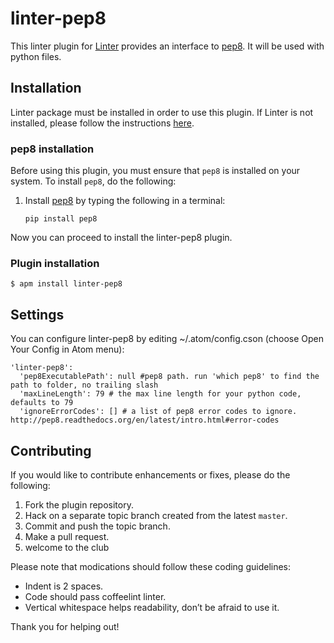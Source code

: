 linter-pep8
=========================

This linter plugin for [Linter](https://github.com/AtomLinter/Linter) provides an interface to [pep8](https://pypi.python.org/pypi/pep8). It will be used with python files.

## Installation
Linter package must be installed in order to use this plugin. If Linter is not installed, please follow the instructions [here](https://github.com/AtomLinter/Linter).

### pep8 installation
Before using this plugin, you must ensure that `pep8` is installed on your system. To install `pep8`, do the following:

1. Install [pep8](https://pypi.python.org/pypi/pep8) by typing the following in a terminal:
   ```
   pip install pep8
   ```

Now you can proceed to install the linter-pep8 plugin.

### Plugin installation
```
$ apm install linter-pep8
```

## Settings
You can configure linter-pep8 by editing ~/.atom/config.cson (choose Open Your Config in Atom menu):
```
'linter-pep8':
  'pep8ExecutablePath': null #pep8 path. run 'which pep8' to find the path to folder, no trailing slash
  'maxLineLength': 79 # the max line length for your python code, defaults to 79
  'ignoreErrorCodes': [] # a list of pep8 error codes to ignore. http://pep8.readthedocs.org/en/latest/intro.html#error-codes
```

## Contributing
If you would like to contribute enhancements or fixes, please do the following:

1. Fork the plugin repository.
1. Hack on a separate topic branch created from the latest `master`.
1. Commit and push the topic branch.
1. Make a pull request.
1. welcome to the club

Please note that modications should follow these coding guidelines:

- Indent is 2 spaces.
- Code should pass coffeelint linter.
- Vertical whitespace helps readability, don’t be afraid to use it.

Thank you for helping out!
